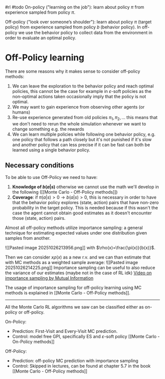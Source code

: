 #rl 
#todo 
On-policy ("learning on the job"): learn about policy $\pi$ from experience sampled from policy $\pi$.

Off-policy ("look over someone’s shoulder"): learn about policy $\pi$ (target policy) from experience sampled from policy 𝑏 (behavior policy). In off-policy we use the behavior policy to collect data from the environment in order to evaluate an optimal policy.


# Off-Policy learning
There are some reasons why it makes sense to consider off-policy methods:
1. We can leave the exploration to the behavior policy and reach optimal policies, this cannot be the case for example in $\varepsilon$-soft policies as the non-optimal actions taken occasionally imply that the policy is not optimal.
2. We may want to gain experience from observing other agents (or humans)
3. Re-use experience generated from old policies $\pi_1,\pi_2,\dots$ this means that we don't need to rerun the whole simulation whenever we want to change something e.g. the rewards
4. We can learn multiple policies while following one behavior policy, e.g. one policy that follows a path closely but it's not punished if it's slow and another policy that can less precise if it can be fast can both be learned using a single behavior policy.


## Necessary conditions 
To be able to use Off-Policy we need to have:
1. **Knowledge of $b(a|s)$** otherwise we cannot use the math we'll develop in the following ([[Monte Carlo - Off-Policy methods]])
2. **Coverage**: if $\pi(a|s)>0\rightarrow b(a|s)>0$, this is necessary in order to have that the behavior policy explores (state, action) pairs that have non-zero probability in the target policy. This is needed because if this wasn't the case the agent cannot obtain good estimates as it doesn't encounter those (state, action) pairs.

Almost all off-policy methods utilize importance sampling: a general technique for estimating expected values under one distribution given samples from another.

![[Pasted image 20251026213956.png]]
with $\rho(x)=\frac{\pi(x)}{b(x)}$.

Then we can consider $x\rho(x)$ as a new r.v. and we can than estimate that with MC methods as a weighted sample average:
![[Pasted image 20251026214225.png]]
Importance sampling can be useful to also reduce the variance of our estimates (maybe not in the case of RL idk)
[Video on importance sampling by Mutual Information](https://youtu.be/C3p2wI4RAi8?si=wjRh1yNfapNd4Eu9)

The usage of importance sampling for off-policy learning using MC methods is explained in [[Monte Carlo - Off-Policy methods]].

---

All the Monte Carlo RL algorithms we saw can be classified either as on-policy or off-policy.

On-Policy:
- Prediction: First-Visit and Every-Visit MC prediction.
- Control: model free GPI, specifically ES and $\varepsilon$-soft policy
[[Monte Carlo - On-Policy methods]]

Off-Policy:
- Prediction: off-policy MC prediction with importance sampling
- Control: Skipped in lectures, can be found at chapter 5.7 in the book
[[Monte Carlo - Off-Policy methods]]
